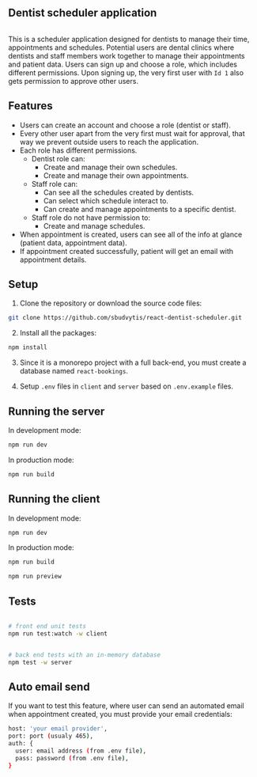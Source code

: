## Dentist scheduler application

<p align="center">
<img src="">
</p>

This is a scheduler application designed for dentists to manage their time, appointments and schedules. Potential users are dental clinics
where dentists and staff members work together to manage their appointments and patient data. Users can sign up and choose a role,
which includes different permissions. Upon signing up, the very first user with `Id 1` also gets permission to approve other users.

## Features

- Users can create an account and choose a role (dentist or staff).
- Every other user apart from the very first must wait for approval, that way we prevent outside users to reach the application.
- Each role has different permissions.
  - Dentist role can:
    - Create and manage their own schedules.
    - Create and manage their own appointments.
  - Staff role can:
    - Can see all the schedules created by dentists.
    - Can select which schedule interact to.
    - Can create and manage appointments to a specific dentist.
  - Staff role do not have permission to:
    - Create and manage schedules.
- When appointment is created, users can see all of the info at glance (patient data, appointment data).
- If appointment created successfully, patient will get an email with appointment details.

## Setup

1. Clone the repository or download the source code files:

```bash
git clone https://github.com/sbudvytis/react-dentist-scheduler.git
```

2. Install all the packages:

```bash
npm install
```

3. Since it is a monorepo project with a full back-end, you must create a database named `react-bookings`.

4. Setup `.env` files in `client` and `server` based on `.env.example` files.

## Running the server

In development mode:

```bash
npm run dev
```

In production mode:

```bash
npm run build
```

## Running the client

In development mode:

```bash
npm run dev
```

In production mode:

```bash
npm run build
```

```bash
npm run preview
```

## Tests

```bash

# front end unit tests
npm run test:watch -w client


# back end tests with an in-memory database
npm test -w server
```

## Auto email send

If you want to test this feature, where user can send an automated email when appointment created, you must provide your email credentials:

```bash
host: 'your email provider',
port: port (usualy 465),
auth: {
  user: email address (from .env file),
  pass: password (from .env file),
}
```
